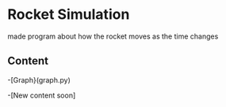 # Rocket Simulation
made program about how the rocket moves as the time changes

## Content
-[Graph}(graph.py)

-[New content soon]
